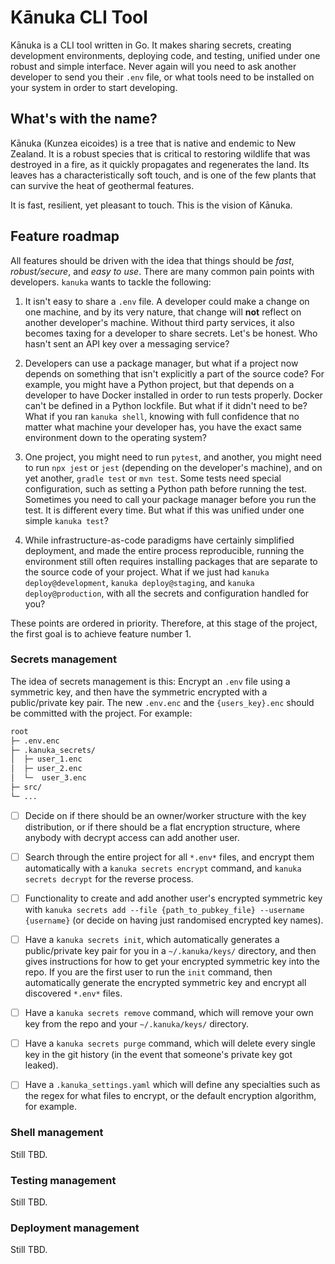 # Kānuka CLI Tool

Kānuka is a CLI tool written in Go. It makes sharing secrets, creating
development environments, deploying code, and testing, unified under one robust
and simple interface. Never again will you need to ask another developer to
send you their `.env` file, or what tools need to be installed on your system
in order to start developing.

## What's with the name?

Kānuka (Kunzea eicoides) is a tree that is native and endemic to New Zealand.
It is a robust species that is critical to restoring wildlife that was
destroyed in a fire, as it quickly propagates and regenerates the land. Its
leaves has a characteristically soft touch, and is one of the few plants that
can survive the heat of geothermal features.

It is fast, resilient, yet pleasant to touch. This is the vision of Kānuka.

## Feature roadmap

All features should be driven with the idea that things should be _fast_,
_robust/secure_, and _easy to use_. There are many common pain points with
developers. `kanuka` wants to tackle the following:

1. It isn't easy to share a `.env` file. A developer could make a change on one
   machine, and by its very nature, that change will **not** reflect on another
   developer's machine. Without third party services, it also becomes taxing for a
   developer to share secrets. Let's be honest. Who hasn't sent an API key over a
   messaging service?

2. Developers can use a package manager, but what if a project now depends on
   something that isn't explicitly a part of the source code? For example, you
   might have a Python project, but that depends on a developer to have Docker
   installed in order to run tests properly. Docker can't be defined in a Python
   lockfile. But what if it didn't need to be? What if you ran `kanuka shell`,
   knowing with full confidence that no matter what machine your developer has,
   you have the exact same environment down to the operating system?

3. One project, you might need to run `pytest`, and another, you might need to
   run `npx jest` or `jest` (depending on the developer's machine), and on yet
   another, `gradle test` or `mvn test`. Some tests need special configuration,
   such as setting a Python path before running the test. Sometimes you need to
   call your package manager before you run the test. It is different every time.
   But what if this was unified under one simple `kanuka test`?

4. While infrastructure-as-code paradigms have certainly simplified deployment,
   and made the entire process reproducible, running the environment still
   often requires installing packages that are separate to the source code of your
   project. What if we just had `kanuka deploy@development`, `kanuka
deploy@staging`, and `kanuka deploy@production`, with all the secrets and
   configuration handled for you?

These points are ordered in priority. Therefore, at this stage of the project,
the first goal is to achieve feature number 1.

### Secrets management

The idea of secrets management is this: Encrypt an `.env` file using a
symmetric key, and then have the symmetric encrypted with a public/private key
pair. The new `.env.enc` and the `{users_key}.enc` should be committed with the
project. For example:

```bash
root
├─ .env.enc
├─ .kanuka_secrets/
│  ├─ user_1.enc
│  ├─ user_2.enc
│  └─  user_3.enc
├─ src/
└─ ...
```

- [ ] Decide on if there should be an owner/worker structure with the key
      distribution, or if there should be a flat encryption structure, where anybody
      with decrypt access can add another user.

- [ ] Search through the entire project for all `*.env*` files, and encrypt
      them automatically with a `kanuka secrets encrypt` command, and `kanuka secrets
decrypt` for the reverse process.

- [ ] Functionality to create and add another user's encrypted symmetric key
      with `kanuka secrets add --file {path_to_pubkey_file} --username {username}`
      (or decide on having just randomised encrypted key names).

- [ ] Have a `kanuka secrets init`, which automatically generates a
      public/private key pair for you in a `~/.kanuka/keys/` directory, and then gives
      instructions for how to get your encrypted symmetric key into the repo. If you
      are the first user to run the `init` command, then automatically generate the
      encrypted symmetric key and encrypt all discovered `*.env*` files.

- [ ] Have a `kanuka secrets remove` command, which will remove your own key
      from the repo and your `~/.kanuka/keys/` directory.

- [ ] Have a `kanuka secrets purge` command, which will delete every single key
      in the git history (in the event that someone's private key got leaked).

- [ ] Have a `.kanuka_settings.yaml` which will define any specialties such as
      the regex for what files to encrypt, or the default encryption algorithm, for
      example.

### Shell management

Still TBD.

### Testing management

Still TBD.

### Deployment management

Still TBD.
